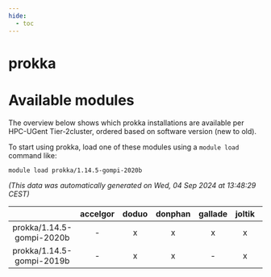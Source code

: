 ```yaml
---
hide:
  - toc
---
```


prokka
======

# Available modules


The overview below shows which prokka installations are available per HPC-UGent Tier-2cluster, ordered based on software version (new to old).

To start using prokka, load one of these modules using a `module load` command like:

```shell
module load prokka/1.14.5-gompi-2020b
```

*(This data was automatically generated on Wed, 04 Sep 2024 at 13:48:29 CEST)*  

| |accelgor|doduo|donphan|gallade|joltik|shinx|skitty|
| :---: | :---: | :---: | :---: | :---: | :---: | :---: | :---: |
|prokka/1.14.5-gompi-2020b|-|x|x|x|x|-|x|
|prokka/1.14.5-gompi-2019b|-|x|x|-|x|-|x|
